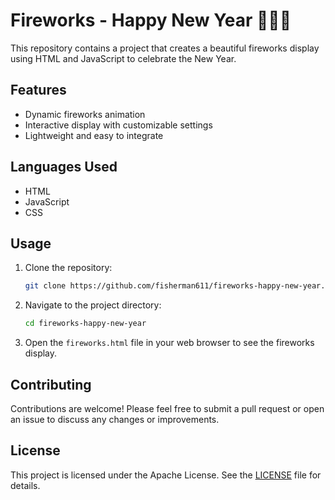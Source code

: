 # Fireworks - Happy New Year 🎉✨🎊

This repository contains a project that creates a beautiful fireworks display using HTML and JavaScript to celebrate the New Year.

## Features

- Dynamic fireworks animation
- Interactive display with customizable settings
- Lightweight and easy to integrate

## Languages Used

- HTML
- JavaScript
- CSS

## Usage

1. Clone the repository:
    ```sh
    git clone https://github.com/fisherman611/fireworks-happy-new-year.git
    ```
2. Navigate to the project directory:
    ```sh
    cd fireworks-happy-new-year
    ```
3. Open the `fireworks.html` file in your web browser to see the fireworks display.

## Contributing

Contributions are welcome! Please feel free to submit a pull request or open an issue to discuss any changes or improvements.

## License

This project is licensed under the Apache License. See the [LICENSE](LICENSE) file for details.
